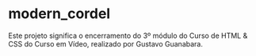 # modern_cordel
Este projeto significa o encerramento do 3º módulo do Curso de HTML &amp; CSS do Curso em Vídeo, realizado por Gustavo Guanabara.
